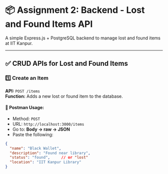 # 📦 Assignment 2: Backend - Lost and Found Items API

A simple Express.js + PostgreSQL backend to manage lost and found items at IIT Kanpur.

---

## ✅ CRUD APIs for Lost and Found Items

### 1️⃣ Create an Item  
**API:** `POST /items`  
**Function:** Adds a new lost or found item to the database.

#### 🔧 Postman Usage:
- Method: `POST`
- URL: `http://localhost:3000/items`
- Go to: **Body → raw → JSON**  
- Paste the following:
```json
{
  "name": "Black Wallet",
  "description": "Found near library",
  "status": "found",     // or "lost"
  "location": "IIT Kanpur Library"
}
